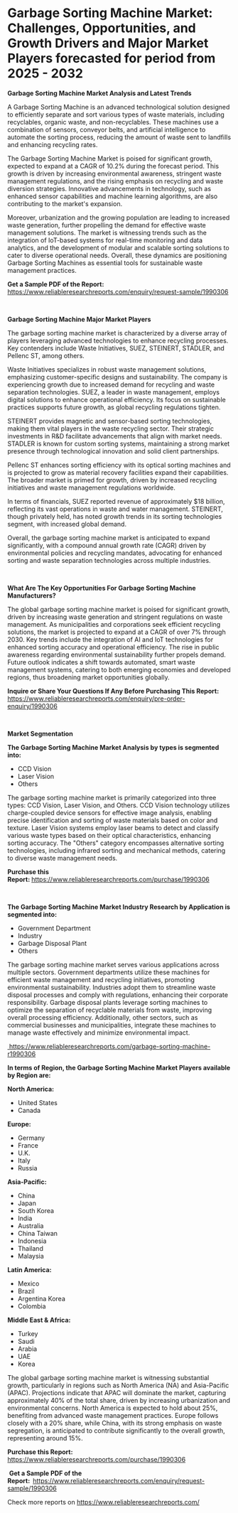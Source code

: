 <p><h1>Garbage Sorting Machine Market: Challenges, Opportunities, and Growth Drivers and Major Market Players forecasted for period from 2025 - 2032</h1></p><p><strong>Garbage Sorting Machine Market Analysis and Latest Trends</strong></p>
<p><p>A Garbage Sorting Machine is an advanced technological solution designed to efficiently separate and sort various types of waste materials, including recyclables, organic waste, and non-recyclables. These machines use a combination of sensors, conveyor belts, and artificial intelligence to automate the sorting process, reducing the amount of waste sent to landfills and enhancing recycling rates.</p><p>The Garbage Sorting Machine Market is poised for significant growth, expected to expand at a CAGR of 10.2% during the forecast period. This growth is driven by increasing environmental awareness, stringent waste management regulations, and the rising emphasis on recycling and waste diversion strategies. Innovative advancements in technology, such as enhanced sensor capabilities and machine learning algorithms, are also contributing to the market's expansion. </p><p>Moreover, urbanization and the growing population are leading to increased waste generation, further propelling the demand for effective waste management solutions. The market is witnessing trends such as the integration of IoT-based systems for real-time monitoring and data analytics, and the development of modular and scalable sorting solutions to cater to diverse operational needs. Overall, these dynamics are positioning Garbage Sorting Machines as essential tools for sustainable waste management practices.</p></p>
<p><strong>Get a Sample PDF of the Report:&nbsp;</strong> <a href="https://www.reliableresearchreports.com/enquiry/request-sample/1990306?utm_campaign=2655&utm_medium=2&utm_source=Github&utm_content=ia&utm_term=10042025&utm_id=garbage-sorting-machine">https://www.reliableresearchreports.com/enquiry/request-sample/1990306</a></p>
<p>&nbsp;</p>
<p><strong>Garbage Sorting Machine Major Market Players</strong></p>
<p><p>The garbage sorting machine market is characterized by a diverse array of players leveraging advanced technologies to enhance recycling processes. Key contenders include Waste Initiatives, SUEZ, STEINERT, STADLER, and Pellenc ST, among others.</p><p>Waste Initiatives specializes in robust waste management solutions, emphasizing customer-specific designs and sustainability. The company is experiencing growth due to increased demand for recycling and waste separation technologies. SUEZ, a leader in waste management, employs digital solutions to enhance operational efficiency. Its focus on sustainable practices supports future growth, as global recycling regulations tighten.</p><p>STEINERT provides magnetic and sensor-based sorting technologies, making them vital players in the waste recycling sector. Their strategic investments in R&D facilitate advancements that align with market needs. STADLER is known for custom sorting systems, maintaining a strong market presence through technological innovation and solid client partnerships. </p><p>Pellenc ST enhances sorting efficiency with its optical sorting machines and is projected to grow as material recovery facilities expand their capabilities. The broader market is primed for growth, driven by increased recycling initiatives and waste management regulations worldwide.</p><p>In terms of financials, SUEZ reported revenue of approximately $18 billion, reflecting its vast operations in waste and water management. STEINERT, though privately held, has noted growth trends in its sorting technologies segment, with increased global demand. </p><p>Overall, the garbage sorting machine market is anticipated to expand significantly, with a compound annual growth rate (CAGR) driven by environmental policies and recycling mandates, advocating for enhanced sorting and waste separation technologies across multiple industries.</p></p>
<p>&nbsp;</p>
<p><strong>What Are The Key Opportunities For Garbage Sorting Machine Manufacturers?</strong></p>
<p><p>The global garbage sorting machine market is poised for significant growth, driven by increasing waste generation and stringent regulations on waste management. As municipalities and corporations seek efficient recycling solutions, the market is projected to expand at a CAGR of over 7% through 2030. Key trends include the integration of AI and IoT technologies for enhanced sorting accuracy and operational efficiency. The rise in public awareness regarding environmental sustainability further propels demand. Future outlook indicates a shift towards automated, smart waste management systems, catering to both emerging economies and developed regions, thus broadening market opportunities globally.</p></p>
<p><strong>Inquire or Share Your Questions If Any Before Purchasing This Report:</strong> <a href="https://www.reliableresearchreports.com/enquiry/pre-order-enquiry/1990306?utm_campaign=2655&utm_medium=2&utm_source=Github&utm_content=ia&utm_term=10042025&utm_id=garbage-sorting-machine">https://www.reliableresearchreports.com/enquiry/pre-order-enquiry/1990306</a></p>
<p>&nbsp;</p>
<p><strong>Market Segmentation</strong></p>
<p><strong>The Garbage Sorting Machine Market Analysis by types is segmented into:</strong></p>
<p><ul><li>CCD Vision</li><li>Laser Vision</li><li>Others</li></ul></p>
<p><p>The garbage sorting machine market is primarily categorized into three types: CCD Vision, Laser Vision, and Others. CCD Vision technology utilizes charge-coupled device sensors for effective image analysis, enabling precise identification and sorting of waste materials based on color and texture. Laser Vision systems employ laser beams to detect and classify various waste types based on their optical characteristics, enhancing sorting accuracy. The "Others" category encompasses alternative sorting technologies, including infrared sorting and mechanical methods, catering to diverse waste management needs.</p></p>
<p><strong>Purchase this Report:&nbsp;</strong><a href="https://www.reliableresearchreports.com/purchase/1990306?utm_campaign=2655&utm_medium=2&utm_source=Github&utm_content=ia&utm_term=10042025&utm_id=garbage-sorting-machine">https://www.reliableresearchreports.com/purchase/1990306</a></p>
<p>&nbsp;</p>
<p><strong>The Garbage Sorting Machine Market Industry Research by Application is segmented into:</strong></p>
<p><ul><li>Government Department</li><li>Industry</li><li>Garbage Disposal Plant</li><li>Others</li></ul></p>
<p><p>The garbage sorting machine market serves various applications across multiple sectors. Government departments utilize these machines for efficient waste management and recycling initiatives, promoting environmental sustainability. Industries adopt them to streamline waste disposal processes and comply with regulations, enhancing their corporate responsibility. Garbage disposal plants leverage sorting machines to optimize the separation of recyclable materials from waste, improving overall processing efficiency. Additionally, other sectors, such as commercial businesses and municipalities, integrate these machines to manage waste effectively and minimize environmental impact.</p></p>
<p><a href="https://www.reliableresearchreports.com/garbage-sorting-machine-r1990306?utm_campaign=2655&utm_medium=2&utm_source=Github&utm_content=ia&utm_term=10042025&utm_id=garbage-sorting-machine">&nbsp;https://www.reliableresearchreports.com/garbage-sorting-machine-r1990306</a></p>
<p><strong>In terms of Region, the Garbage Sorting Machine Market Players available by Region are:</strong></p>
<p>
    <p> <strong> North America: </strong>
        <ul>
            <li>United States</li>
            <li>Canada</li>
        </ul>
        </p> 
    <p> <strong> Europe: </strong>
        <ul>
            <li>Germany</li>
            <li>France</li>
            <li>U.K.</li>
            <li>Italy</li>
            <li>Russia</li>
        </ul>
        </p> 
    <p> <strong> Asia-Pacific: </strong>
        <ul>
            <li>China</li>
            <li>Japan</li>
            <li>South Korea</li>
            <li>India</li>
            <li>Australia</li>
            <li>China Taiwan</li>
            <li>Indonesia</li>
            <li>Thailand</li>
            <li>Malaysia</li>
        </ul>
        </p> 
    <p> <strong> Latin America: </strong>
        <ul>
            <li>Mexico</li>
            <li>Brazil</li>
            <li>Argentina Korea</li>
            <li>Colombia</li>
        </ul>
        </p> 
    <p> <strong> Middle East & Africa: </strong>
        <ul>
            <li>Turkey</li>
            <li>Saudi</li>
            <li>Arabia</li>
            <li>UAE</li>
            <li>Korea</li>
        </ul>
    </p>
    </p>
<p><p>The global garbage sorting machine market is witnessing substantial growth, particularly in regions such as North America (NA) and Asia-Pacific (APAC). Projections indicate that APAC will dominate the market, capturing approximately 40% of the total share, driven by increasing urbanization and environmental concerns. North America is expected to hold about 25%, benefiting from advanced waste management practices. Europe follows closely with a 20% share, while China, with its strong emphasis on waste segregation, is anticipated to contribute significantly to the overall growth, representing around 15%.</p></p>
<p><strong>Purchase this Report: </strong><a href="https://www.reliableresearchreports.com/purchase/1990306?utm_campaign=2655&utm_medium=2&utm_source=Github&utm_content=ia&utm_term=10042025&utm_id=garbage-sorting-machine">https://www.reliableresearchreports.com/purchase/1990306</a></p>
<p>&nbsp;<strong>Get a Sample PDF of the Report:&nbsp;&nbsp;</strong><a href="https://www.reliableresearchreports.com/enquiry/request-sample/1990306?utm_campaign=2655&utm_medium=2&utm_source=Github&utm_content=ia&utm_term=10042025&utm_id=garbage-sorting-machine">https://www.reliableresearchreports.com/enquiry/request-sample/1990306</a></p>
<p><strong></strong></p>
<p>Check more reports on <a href="https://www.reliableresearchreports.com/?utm_campaign=2655&utm_medium=2&utm_source=Github&utm_content=ia&utm_term=10042025&utm_id=garbage-sorting-machine">https://www.reliableresearchreports.com/</a></p>